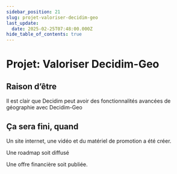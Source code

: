 ```yaml
---
sidebar_position: 21
slug: projet-valoriser-decidim-geo
last_update:
  date: 2025-02-25T07:48:00.000Z
hide_table_of_contents: true
---
```


# Projet: Valoriser Decidim-Geo

## Raison d’être


Il est clair que Decidim peut avoir des fonctionnalités avancées de géographie avec Decidim-Geo


## Ça sera fini, quand


Un site internet, une vidéo et du matériel de promotion a été créer. 


Une roadmap soit diffusé


Une offre financière soit publiée. 


